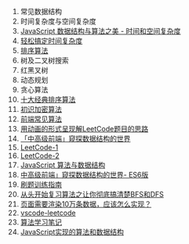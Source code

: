 1. 常见数据结构
1. 时间复杂度与空间复杂度
2. [JavaScript 数据结构与算法之美 - 时间和空间复杂度](https://github.com/biaochenxuying/blog/issues/29)
3. [轻松搞定时间复杂度](https://mp.weixin.qq.com/s/aUDrVMhFUT3LfsHfuBopTw)
4. [排序算法](https://github.com/ftTony/blog/issues/30)
5. 树及二叉树搜索
6. 红黑叉树
7. 动态规划
8. 贪心算法
9. [十大经典排序算法](https://github.com/hustcc/JS-Sorting-Algorithm)
10. [初识加密算法](https://mp.weixin.qq.com/s/8iBZ3_CIzw3kWjmPYACDrw)
11. [前端常见算法](https://github.com/ftTony/blog/issues/24)
12. [用动画的形式呈现解LeetCode题目的思路](https://github.com/MisterBooo/LeetCodeAnimation)
13. [「中高级前端」窥探数据结构的世界](https://juejin.im/post/5cd1ab3df265da03587c142a)
14. [LeetCode-1](https://github.com/azl397985856/leetcode)
15. [LeetCode-2](https://github.com/xcatliu/leetcode)
16. [JavaScript 算法与数据结构](https://github.com/trekhleb/javascript-algorithms/blob/master/README.zh-CN.md)
17. [中高级前端」窥探数据结构的世界- ES6版](https://juejin.im/post/5cd1ab3df265da03587c142a?utm_source=gold_browser_extension)
18. [刷题训练指南](https://github.com/apachecn/awesome-algorithm)
19. [从头开始复习算法之让你彻底搞清楚BFS和DFS](https://mp.weixin.qq.com/s/AAsbpVevRRGEMrT7SdH60Q)
20. [页面需要渲染10万条数据，应该怎么实现？](https://www.cnblogs.com/ldld/p/11028179.html)
21. [vscode-leetcode](https://github.com/jdneo/vscode-leetcode)
22. [算法学习笔记](https://github.com/nonstriater/Learn-Algorithms)
23. [JavaScript实现的算法和数据结构](https://github.com/ConardLi/awesome-coding-js)